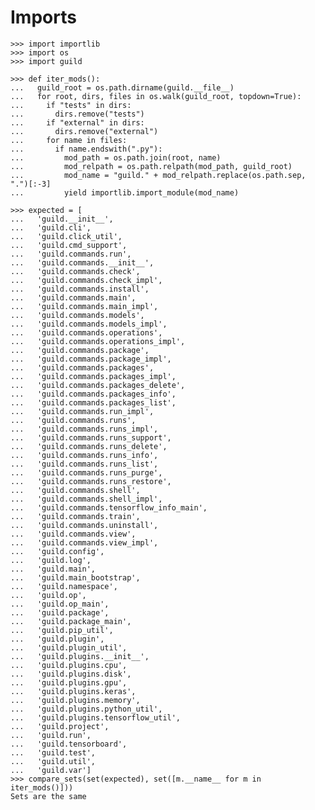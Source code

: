 # Imports

    >>> import importlib
    >>> import os
    >>> import guild

    >>> def iter_mods():
    ...   guild_root = os.path.dirname(guild.__file__)
    ...   for root, dirs, files in os.walk(guild_root, topdown=True):
    ...     if "tests" in dirs:
    ...       dirs.remove("tests")
    ...     if "external" in dirs:
    ...       dirs.remove("external")
    ...     for name in files:
    ...       if name.endswith(".py"):
    ...         mod_path = os.path.join(root, name)
    ...         mod_relpath = os.path.relpath(mod_path, guild_root)
    ...         mod_name = "guild." + mod_relpath.replace(os.path.sep, ".")[:-3]
    ...         yield importlib.import_module(mod_name)

    >>> expected = [
    ...   'guild.__init__',
    ...   'guild.cli',
    ...   'guild.click_util',
    ...   'guild.cmd_support',
    ...   'guild.commands.run',
    ...   'guild.commands.__init__',
    ...   'guild.commands.check',
    ...   'guild.commands.check_impl',
    ...   'guild.commands.install',
    ...   'guild.commands.main',
    ...   'guild.commands.main_impl',
    ...   'guild.commands.models',
    ...   'guild.commands.models_impl',
    ...   'guild.commands.operations',
    ...   'guild.commands.operations_impl',
    ...   'guild.commands.package',
    ...   'guild.commands.package_impl',
    ...   'guild.commands.packages',
    ...   'guild.commands.packages_impl',
    ...   'guild.commands.packages_delete',
    ...   'guild.commands.packages_info',
    ...   'guild.commands.packages_list',
    ...   'guild.commands.run_impl',
    ...   'guild.commands.runs',
    ...   'guild.commands.runs_impl',
    ...   'guild.commands.runs_support',
    ...   'guild.commands.runs_delete',
    ...   'guild.commands.runs_info',
    ...   'guild.commands.runs_list',
    ...   'guild.commands.runs_purge',
    ...   'guild.commands.runs_restore',
    ...   'guild.commands.shell',
    ...   'guild.commands.shell_impl',
    ...   'guild.commands.tensorflow_info_main',
    ...   'guild.commands.train',
    ...   'guild.commands.uninstall',
    ...   'guild.commands.view',
    ...   'guild.commands.view_impl',
    ...   'guild.config',
    ...   'guild.log',
    ...   'guild.main',
    ...   'guild.main_bootstrap',
    ...   'guild.namespace',
    ...   'guild.op',
    ...   'guild.op_main',
    ...   'guild.package',
    ...   'guild.package_main',
    ...   'guild.pip_util',
    ...   'guild.plugin',
    ...   'guild.plugin_util',
    ...   'guild.plugins.__init__',
    ...   'guild.plugins.cpu',
    ...   'guild.plugins.disk',
    ...   'guild.plugins.gpu',
    ...   'guild.plugins.keras',
    ...   'guild.plugins.memory',
    ...   'guild.plugins.python_util',
    ...   'guild.plugins.tensorflow_util',
    ...   'guild.project',
    ...   'guild.run',
    ...   'guild.tensorboard',
    ...   'guild.test',
    ...   'guild.util',
    ...   'guild.var']
    >>> compare_sets(set(expected), set([m.__name__ for m in iter_mods()]))
    Sets are the same
